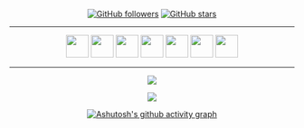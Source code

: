 <!-- ![GitHub stars](https://img.shields.io/github/stars/sygrok?style=social) -->
<div align="center">

[![GitHub followers](https://img.shields.io/github/followers/sygrok?style=flat&logo=github)](https://github.com/sygrok?tab=followers)
[![GitHub stars](https://img.shields.io/github/stars/sygrok?style=flat&logo=github&)](https://github.com/sygrok?tab=repositories)
<!--- [![Github visitors](https://visitor-badge.glitch.me/badge?page_id=sygrok.visitor-badge)](https://gitHub.com/sygrok) -->

<!-- <img src="https://c.tenor.com/GKlLEY5omHwAAAAC/bored-anime.gif"> -->
<hr>


[//]: # (## ⬇️ Contact me via these platforms!)

[//]: # ()
[//]: # (<a href="https://www.twitter.com/torukobyte" target="_blank"><img src="https://user-images.githubusercontent.com/61664693/116171179-f237f180-a710-11eb-9ff4-3b3935c74d44.png" width="55px"></img></a>)

[//]: # (<a href="https://www.linkedin.com/in/sygrok" target="_blank"><img src="https://user-images.githubusercontent.com/61664693/116171176-f19f5b00-a710-11eb-84e9-b16771b30e2d.png" width="55x"></img></a>)

[//]: # (<a href="https://www.instagram.com/torukobyte" target="_blank"><img src="https://user-images.githubusercontent.com/61664693/116333770-b702f480-a7dc-11eb-8654-0378659e4719.png" width="55px"></img></a>)

[//]: # (<a href="mailto:sygrok@gmail.com" target="_blank"><img src="https://user-images.githubusercontent.com/61664693/116171180-f237f180-a710-11eb-9aea-560e6d4490b7.png" width="55px"></img></a>)



<a href="https://www.javascript.com/"><img src="https://user-images.githubusercontent.com/61664693/116169142-b569fb80-a70c-11eb-8de0-029cbc2b2aef.png" width="40px"></img></a>
<a href="https://www.typescriptlang.org/"><img src="https://user-images.githubusercontent.com/61664693/116169149-b6029200-a70c-11eb-9169-e68b84f77b9c.png" width="40px"></img></a>
<a href="https://reactjs.org/" ><img src="https://user-images.githubusercontent.com/61664693/116169130-b3a03800-a70c-11eb-9a72-bc4842458b80.png" width="40px"></img></a>
<a href="https://angular.io/" ><img src="https://user-images.githubusercontent.com/61664693/116169133-b438ce80-a70c-11eb-8e91-4d57e3f94851.png" width="40px"></img></a>
<a href="https://angular.io/" ><img src="https://cdn.pixabay.com/photo/2017/08/05/11/16/logo-2582747_960_720.png" width="40px"></img></a>
<a href="https://angular.io/" ><img src="https://cdn.pixabay.com/photo/2017/08/05/11/16/logo-2582748_1280.png" width="40px"></img></a>
<a href="https://angular.io/" ><img src="https://cdn-icons-png.flaticon.com/512/5968/5968672.png" width="40px"></img></a>


<hr>

<p align="center">
  <p>
    <a href="https://github.com/sygrok" target="_blank">
    <img src="https://github-readme-stats.vercel.app/api?username=sygrok&count_private=true&show_icons=true&theme=nord">
      </a>
</p>
  <p>
  <a href="https://github.com/sygrok" target="_blank">
  <img align="center" src="https://github-readme-streak-stats.herokuapp.com?user=sygrok&theme=nord&date_format=j%20M%5B%20Y%5D" />
  </a>
  </p>




  <!-- <p>
  <a href="https://github.com/kalayciburak?tab=repositories" target="_blank">
  <img src="https://github-readme-stats.vercel.app/api/top-langs/?username=kalayciburak&layout=compact&show_icons=true&theme=nord">
  </a>
  </p> -->

[![Ashutosh's github activity graph](https://github-readme-activity-graph.cyclic.app/graph?username=sygrok&theme=nord)](https://github.com/sygrok)
</div>
